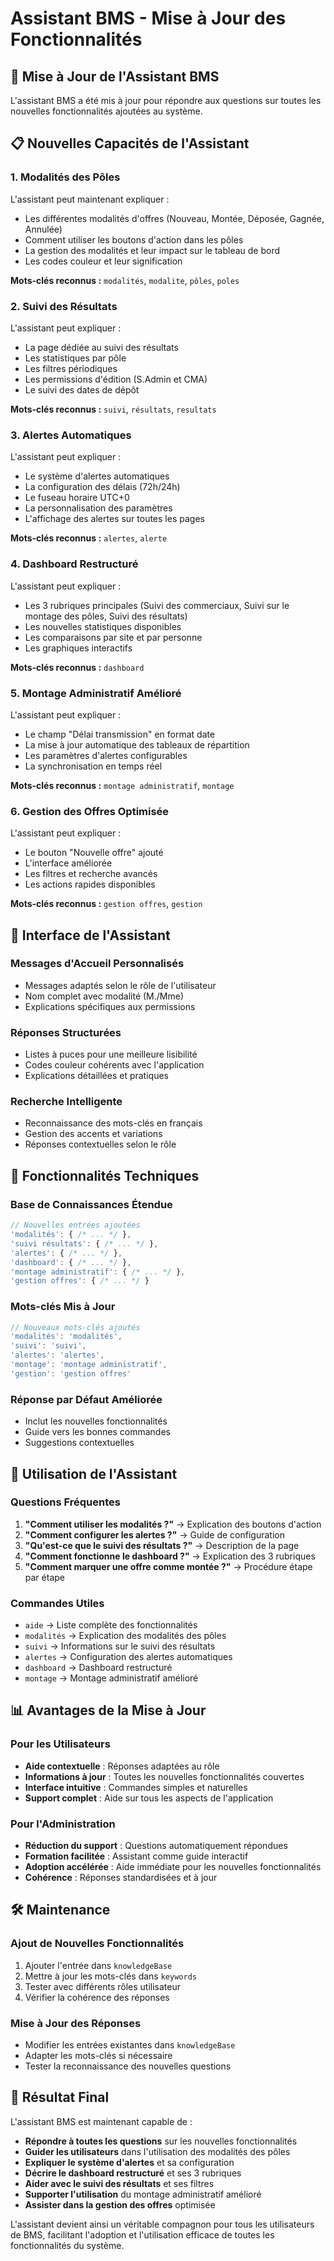# Assistant BMS - Mise à Jour des Fonctionnalités

## 🎯 Mise à Jour de l'Assistant BMS

L'assistant BMS a été mis à jour pour répondre aux questions sur toutes les nouvelles fonctionnalités ajoutées au système.

## 📋 Nouvelles Capacités de l'Assistant

### **1. Modalités des Pôles**
L'assistant peut maintenant expliquer :
- Les différentes modalités d'offres (Nouveau, Montée, Déposée, Gagnée, Annulée)
- Comment utiliser les boutons d'action dans les pôles
- La gestion des modalités et leur impact sur le tableau de bord
- Les codes couleur et leur signification

**Mots-clés reconnus :** `modalités`, `modalite`, `pôles`, `poles`

### **2. Suivi des Résultats**
L'assistant peut expliquer :
- La page dédiée au suivi des résultats
- Les statistiques par pôle
- Les filtres périodiques
- Les permissions d'édition (S.Admin et CMA)
- Le suivi des dates de dépôt

**Mots-clés reconnus :** `suivi`, `résultats`, `resultats`

### **3. Alertes Automatiques**
L'assistant peut expliquer :
- Le système d'alertes automatiques
- La configuration des délais (72h/24h)
- Le fuseau horaire UTC+0
- La personnalisation des paramètres
- L'affichage des alertes sur toutes les pages

**Mots-clés reconnus :** `alertes`, `alerte`

### **4. Dashboard Restructuré**
L'assistant peut expliquer :
- Les 3 rubriques principales (Suivi des commerciaux, Suivi sur le montage des pôles, Suivi des résultats)
- Les nouvelles statistiques disponibles
- Les comparaisons par site et par personne
- Les graphiques interactifs

**Mots-clés reconnus :** `dashboard`

### **5. Montage Administratif Amélioré**
L'assistant peut expliquer :
- Le champ "Délai transmission" en format date
- La mise à jour automatique des tableaux de répartition
- Les paramètres d'alertes configurables
- La synchronisation en temps réel

**Mots-clés reconnus :** `montage administratif`, `montage`

### **6. Gestion des Offres Optimisée**
L'assistant peut expliquer :
- Le bouton "Nouvelle offre" ajouté
- L'interface améliorée
- Les filtres et recherche avancés
- Les actions rapides disponibles

**Mots-clés reconnus :** `gestion offres`, `gestion`

## 🎨 Interface de l'Assistant

### **Messages d'Accueil Personnalisés**
- Messages adaptés selon le rôle de l'utilisateur
- Nom complet avec modalité (M./Mme)
- Explications spécifiques aux permissions

### **Réponses Structurées**
- Listes à puces pour une meilleure lisibilité
- Codes couleur cohérents avec l'application
- Explications détaillées et pratiques

### **Recherche Intelligente**
- Reconnaissance des mots-clés en français
- Gestion des accents et variations
- Réponses contextuelles selon le rôle

## 🔧 Fonctionnalités Techniques

### **Base de Connaissances Étendue**
```typescript
// Nouvelles entrées ajoutées
'modalités': { /* ... */ },
'suivi résultats': { /* ... */ },
'alertes': { /* ... */ },
'dashboard': { /* ... */ },
'montage administratif': { /* ... */ },
'gestion offres': { /* ... */ }
```

### **Mots-clés Mis à Jour**
```typescript
// Nouveaux mots-clés ajoutés
'modalités': 'modalités',
'suivi': 'suivi',
'alertes': 'alertes',
'montage': 'montage administratif',
'gestion': 'gestion offres'
```

### **Réponse par Défaut Améliorée**
- Inclut les nouvelles fonctionnalités
- Guide vers les bonnes commandes
- Suggestions contextuelles

## 🎯 Utilisation de l'Assistant

### **Questions Fréquentes**
1. **"Comment utiliser les modalités ?"** → Explication des boutons d'action
2. **"Comment configurer les alertes ?"** → Guide de configuration
3. **"Qu'est-ce que le suivi des résultats ?"** → Description de la page
4. **"Comment fonctionne le dashboard ?"** → Explication des 3 rubriques
5. **"Comment marquer une offre comme montée ?"** → Procédure étape par étape

### **Commandes Utiles**
- `aide` → Liste complète des fonctionnalités
- `modalités` → Explication des modalités des pôles
- `suivi` → Informations sur le suivi des résultats
- `alertes` → Configuration des alertes automatiques
- `dashboard` → Dashboard restructuré
- `montage` → Montage administratif amélioré

## 📊 Avantages de la Mise à Jour

### **Pour les Utilisateurs**
- **Aide contextuelle** : Réponses adaptées au rôle
- **Informations à jour** : Toutes les nouvelles fonctionnalités couvertes
- **Interface intuitive** : Commandes simples et naturelles
- **Support complet** : Aide sur tous les aspects de l'application

### **Pour l'Administration**
- **Réduction du support** : Questions automatiquement répondues
- **Formation facilitée** : Assistant comme guide interactif
- **Adoption accélérée** : Aide immédiate pour les nouvelles fonctionnalités
- **Cohérence** : Réponses standardisées et à jour

## 🛠️ Maintenance

### **Ajout de Nouvelles Fonctionnalités**
1. Ajouter l'entrée dans `knowledgeBase`
2. Mettre à jour les mots-clés dans `keywords`
3. Tester avec différents rôles utilisateur
4. Vérifier la cohérence des réponses

### **Mise à Jour des Réponses**
- Modifier les entrées existantes dans `knowledgeBase`
- Adapter les mots-clés si nécessaire
- Tester la reconnaissance des nouvelles questions

## 🎯 Résultat Final

L'assistant BMS est maintenant capable de :
- **Répondre à toutes les questions** sur les nouvelles fonctionnalités
- **Guider les utilisateurs** dans l'utilisation des modalités des pôles
- **Expliquer le système d'alertes** et sa configuration
- **Décrire le dashboard restructuré** et ses 3 rubriques
- **Aider avec le suivi des résultats** et ses filtres
- **Supporter l'utilisation** du montage administratif amélioré
- **Assister dans la gestion des offres** optimisée

L'assistant devient ainsi un véritable compagnon pour tous les utilisateurs de BMS, facilitant l'adoption et l'utilisation efficace de toutes les fonctionnalités du système.
